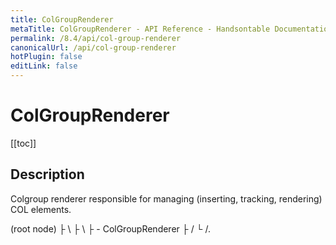 ```yaml
---
title: ColGroupRenderer
metaTitle: ColGroupRenderer - API Reference - Handsontable Documentation
permalink: /8.4/api/col-group-renderer
canonicalUrl: /api/col-group-renderer
hotPlugin: false
editLink: false
---
```


# ColGroupRenderer

[[toc]]

## Description

Colgroup renderer responsible for managing (inserting, tracking, rendering) COL elements.

  <colgroup> (root node)
    ├ <col>   \
    ├ <col>    \
    ├ <col>     - ColGroupRenderer
    ├ <col>    /
    └ <col>   /.



